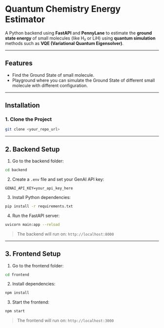 # Quantum Chemistry Energy Estimator

A Python backend using **FastAPI** and **PennyLane** to estimate the **ground state energy** of small molecules (like H₂ or LiH) using **quantum simulation** methods such as **VQE (Variational Quantum Eigensolver)**.

---

## Features

- Find the Ground State of small molecule.
- Playground where you can simulate the Ground State of different small molecule with different configuration.

---

## Installation

### 1. Clone the Project

```bash
git clone <your_repo_url>
```

---

## 2. Backend Setup

1. Go to the backend folder:

```bash
cd backend
```

2. Create a `.env` file and set your GenAI API key:

```
GENAI_API_KEY=your_api_key_here
```

3. Install Python dependencies:

```bash
pip install -r requirements.txt
```

4. Run the FastAPI server:

```bash
uvicorn main:app --reload
```

> The backend will run on: `http://localhost:8000`

---

## 3. Frontend Setup

1. Go to the frontend folder:

```bash
cd frontend
```

2. Install dependencies:

```bash
npm install
```

3. Start the frontend:

```bash
npm start
```

> The frontend will run on: `http://localhost:3000`

